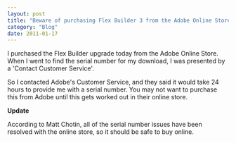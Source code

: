 ```yaml
---
layout: post
title: "Beware of purchasing Flex Builder 3 from the Adobe Online Store"
category: "Blog"
date: 2011-01-17
---
```



I purchased the Flex Builder upgrade today from the Adobe Online Store. When I went to find the serial number for my download, I was presented by a 'Contact Customer Service'.

So I contacted Adobe's Customer Service, and they said it would take 24 hours to provide me with a serial number. You may not want to purchase this from Adobe until this gets worked out in their online store.

**Update**

According to Matt Chotin, all of the serial number issues have been resolved with the online store, so it should be safe to buy online.